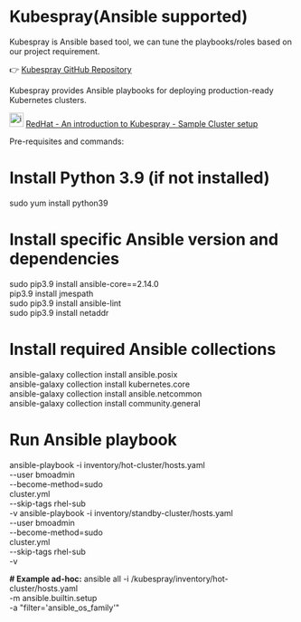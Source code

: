 # Kubespray(Ansible supported)

Kubespray is Ansible based tool, we can tune the playbooks/roles based on our project requirement.

👉 [Kubespray GitHub Repository](https://github.com/kubernetes-sigs/kubespray)

Kubespray provides Ansible playbooks for deploying production-ready Kubernetes clusters.

<img width="25" height="25" alt="image" src="https://github.com/user-attachments/assets/f2aa495b-891c-4d99-9b0e-698e88732367" /> [RedHat - An introduction to Kubespray - Sample Cluster setup](https://www.redhat.com/en/blog/kubespray-deploy-kubernetes)


Pre-requisites and commands:

# Install Python 3.9 (if not installed)
sudo yum install python39 <br>

# Install specific Ansible version and dependencies
sudo pip3.9 install ansible-core==2.14.0 <br>
pip3.9 install jmespath <br>
sudo pip3.9 install ansible-lint <br>
sudo pip3.9 install netaddr <br>

# Install required Ansible collections
ansible-galaxy collection install ansible.posix <br>
ansible-galaxy collection install kubernetes.core <br>
ansible-galaxy collection install ansible.netcommon <br>
ansible-galaxy collection install community.general <br>

# Run Ansible playbook
ansible-playbook -i inventory/hot-cluster/hosts.yaml \
  --user bmoadmin \
  --become-method=sudo \
  cluster.yml \
  --skip-tags rhel-sub \
  -v
ansible-playbook -i inventory/standby-cluster/hosts.yaml \
  --user bmoadmin \
  --become-method=sudo \
  cluster.yml \
  --skip-tags rhel-sub \
  -v

**# Example ad-hoc:**
ansible all -i /kubespray/inventory/hot-cluster/hosts.yaml \
  -m ansible.builtin.setup \
  -a "filter='ansible_os_family'"


